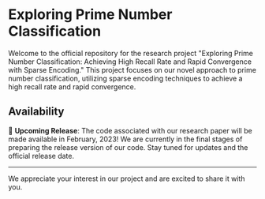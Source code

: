# Exploring Prime Number Classification

Welcome to the official repository for the research project "Exploring Prime Number Classification: Achieving High Recall Rate and Rapid Convergence with Sparse Encoding." This project focuses on our novel approach to prime number classification, utilizing sparse encoding techniques to achieve a high recall rate and rapid convergence.

## Availability

🚀 **Upcoming Release**: The code associated with our research paper will be made available in February, 2023! We are currently in the final stages of preparing the release version of our code. Stay tuned for updates and the official release date.

---

We appreciate your interest in our project and are excited to share it with you.
